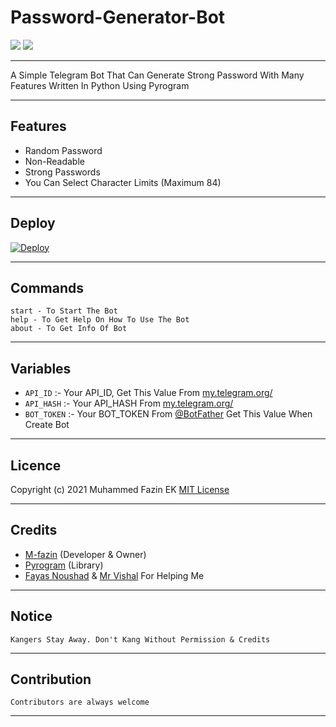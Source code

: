 # Password-Generator-Bot

<a href="https://telegram.dog/EKBOTZ_UPDATE"><img src="https://img.shields.io/badge/Telegram-Channel-blue.svg?logo=telegram"></a>
<a href="https://telegram.dog/ekbotz_support"><img src="https://img.shields.io/badge/Telegram-Group-blue.svg?logo=telegram"></a>


---

A Simple Telegram Bot That Can Generate Strong Password With Many Features Written In Python Using Pyrogram

---

## Features

- Random Password
- Non-Readable
- Strong Passwords
- You Can Select Character Limits (Maximum 84)

---

## Deploy

[![Deploy](https://www.herokucdn.com/deploy/button.svg)](https://heroku.com/deploy?template=https://github.com/M-fazin/Password-Generator-Bot)

---

## Commands

```
start - To Start The Bot
help - To Get Help On How To Use The Bot
about - To Get Info Of Bot
```

---


## Variables

- `API_ID` :- Your API_ID, Get This Value From [my.telegram.org/](https://my.telegram.org/)
- `API_HASH` :- Your API_HASH From [my.telegram.org/](https://my.telegram.org/)
- `BOT_TOKEN` :- Your BOT_TOKEN From [@BotFather](https://telegram.me/BotFather) Get This Value When Create Bot

---

## Licence

Copyright (c) 2021 Muhammed Fazin EK [MIT License](/LICENSE)

---

## Credits

- [M-fazin](https://github.com/M-fazin) (Developer & Owner)
- [Pyrogram](https://pyrogram.org) (Library)
- [Fayas Noushad](https://github.com/FayasNoushad) & [Mr Vishal](https://github.com/MrVishal2K2) For Helping Me

---

## Notice

`Kangers Stay Away. Don't Kang Without Permission & Credits`

---

## Contribution

```
Contributors are always welcome
```

---
